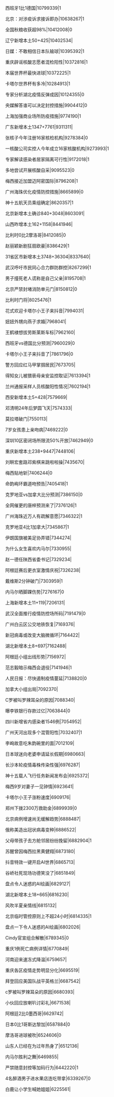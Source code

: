 西班牙1比1德国|10799339|1

北京：对涉疫诉求接诉即办|10638267|1

全国秋粮收获超98%|10412008|0

辽宁新增本土50+425|10402534|

日媒：不敢相信日本队输球|10395392|1

重庆辟谣核酸志愿者混检阳性|10372816|1

本届世界杯最快进球|10372225|1

卡塔尔世界杯有多冷|10284913|1

专家分析湖北疫情反弹成因|10124355|0

央媒解答谁可以决定封控措施|9904412|0

上海加强商业场所防疫措施|9774190|1

广东新增本土1347+7761|9311311|

张核子今年注册16家核检机构|9278384|0

一核酸公司实控人今年成立16家核酸机构|9273993|1

专家解读感染者居家隔离可行性|9172018|1

多地尝试开展核酸自采|9095523|0

梅西接近加盟迈阿密国际|8796208|1

广州海珠优化疫情防控措施|8665899|0

神十五航天员乘组确定|8620357|1

北京新增本土确诊840+3048|8603091|

山西昨增本土162+1158|8441946|

比利时0比2摩洛哥|8412085|0

赵丽颖新剧狂扇欧豪|8386429|1

31省区市新增本土3748+36304|8337640|

武汉呼吁市民同心合力群防群控|8267299|1

男子撞死老人谎称是自己父亲|8195708|1

北京严禁封堵消防单元门|8150812|0

比利时门将|8025476|1

花式欢迎卡塔尔小王子来抖音|7994031|

妞妞外甥向燕子求婚|7968041|

王鹤棣想拔劳斯莱斯车标|7962160|

西班牙vs德国比分预测|7960029|0

卡塔尔小王子来抖音了|7861796|0

警方回应红马甲掌掴居民|7673705|

得知女儿被猥亵母亲安监控取证|7613394|1

兰州通报采样人员核酸阳性情况|7602194|1

西安新增本土5+428|7579669|

邓清明24年后梦圆飞天|7574333|

莫拉塔破门|7550113|

7岁女孩患上亲吻病|7469222|0

深圳10区密闭场所限流50%开放|7462949|0

重庆新增本土238+9447|7448106|

刘畊宏套路邓紫棋来跳啦啦操|7435670|

梅西贴地斩|7406244|0

命韵峋环霸道吻预告|7405418|1

克罗地亚vs加拿大比分预测|7386150|0

全网催更的唐梓预测来了|7376126|1

广州海珠近万人有疏解意愿|7346322|1

克罗地亚4比1加拿大|7345867|1

伊朗国旗被美足协弄错|7344274|

为什么女生喜欢内马尔|7330955|

赵一德任陕西省委书记|7329234|

阿根廷赛后更衣室激情庆祝|7326238|

戴维斯2分钟破门|7303959|1

内马尔晒脚踝伤势|7276167|0

上海新增本土11+119|7206131|

武汉全面推行疫情防控场所码|7191479|0

广州白云区公交地铁恢复|7169376|

新冠病毒或改变大脑微循环|7164422|

湖北新增本土8+697|7162488|

阿根廷小组出线形势|7156972|

范志毅暗示梅西会退役|7141946|1

人民日报：尽快遏制疫情蔓延|7138820|0

加拿大小组出局|7092370|

C罗被叫罗辣耳朵的原因|7088340|

曝李铁银行存款过亿|7063844|0

四川新增省内感染者1546例|7054952|

广州天河出现多个混管阳性|7032407|1

李峋故意吃朱韵碗里的面|7012109|

日本球迷向老婆申请延长假期|6980663|

长沙本轮疫情毒株传染性强|6976287|

神十五载人飞行任务新闻发布会|6925372|

梅西9岁对妻子一见钟情|6923641|

卡塔尔小王子涨粉速度|6909176|

郑州下拨2300万救助金|6899939|0

北京病例增速尚无缓解趋势|6888487|

俄称美造出冠状病毒变种|6886522|

父母带孩子去方舱邻居纷纷挽留|6882904|1

苏醒曾因梅西拉黑黄健翔|6873180|

抖音特效一键开启AI世界|6865713|

谷峤社死现场功德笑没了|6851849|

盘点令人迷惑的AI绘画|6829127|

湖北新增本土18+665|6816230|

风吹半夏亲情线|6815132|

北京临时管控原则上不超24小时|6814335|1

盘点一下令人迷惑的AI绘画|6802026|

Cindy官宣组合解散|6789345|0

重庆1例死亡病例详情|6770849|

河南迎来速冻式降温|6759657|

重庆各区疫情走势明显分化|6695519|

拜登回应美国队战平英格兰|6687542|

c罗被叫罗辣耳朵的原因|6680393|

小伙回应放喇叭讨彩礼|6671538|

阿根廷2比0墨西哥|6629742|

日本0比1哥斯达黎加|6587884|0

摩洛哥进球被吹|6524606|0

山东人已经在为过年热身了|6512136|

内马尔胜利之舞|6469855|

严禁随意封控等加码行为|6442220|1

4名醉酒男子进水果店连吃带拿|6339267|0

白鹿让小学生喊她姐姐|6225561|

